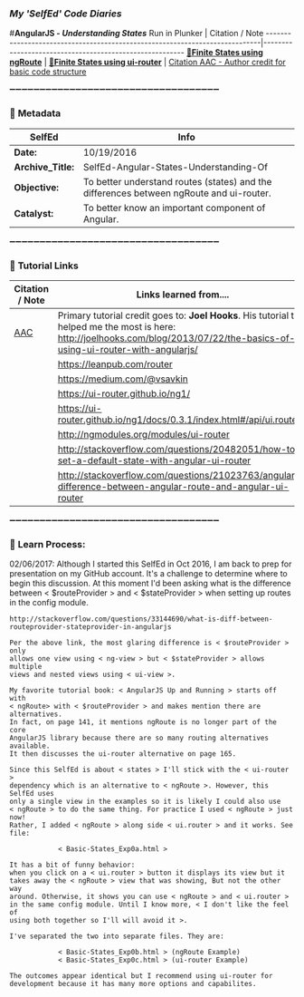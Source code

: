 ### **_My 'SelfEd' Code Diaries_**
#**AngularJS - _Understanding States_**
Run in Plunker | Citation / Note
----------------------------------------------------------------------------|--------------------------------------------------------
[:small_blue_diamond:**Finite States using ngRoute**](https://plnkr.co/edit/L5PndkcloCtAPt9bln5o?p=preview) | 
[:small_blue_diamond:**Finite States using ui-router**](https://plnkr.co/edit/ngVu8z4eEdp2dqp7hzKS?p=preview) | [Citation AAC - Author credit for basic code structure](https://github.com/BrianHCombes/SelfEd-Tutorials-Javascript/blob/master/SelfEd-Javascript-Functions-Asynchronous-Calls/References.md)


:heavy_minus_sign::heavy_minus_sign::heavy_minus_sign::heavy_minus_sign::heavy_minus_sign::heavy_minus_sign::heavy_minus_sign::heavy_minus_sign::heavy_minus_sign::heavy_minus_sign::heavy_minus_sign::heavy_minus_sign::heavy_minus_sign::heavy_minus_sign::heavy_minus_sign::heavy_minus_sign::heavy_minus_sign::heavy_minus_sign::heavy_minus_sign::heavy_minus_sign::heavy_minus_sign::heavy_minus_sign::heavy_minus_sign::heavy_minus_sign::heavy_minus_sign::heavy_minus_sign::heavy_minus_sign::heavy_minus_sign::heavy_minus_sign::heavy_minus_sign::heavy_minus_sign::heavy_minus_sign::heavy_minus_sign::heavy_minus_sign::heavy_minus_sign:

### :arrow_down_small: **Metadata**
**SelfEd**          |  **Info** 
------------------- | ------------------------------------------------------------------------
**Date:**           | 10/19/2016
**Archive_Title:**  | SelfEd-Angular-States-Understanding-Of
**Objective:**      | To better understand routes (states) and the differences between ngRoute and ui-router.
**Catalyst:**      | To better know an important component of Angular.                                                                        
:heavy_minus_sign::heavy_minus_sign::heavy_minus_sign::heavy_minus_sign::heavy_minus_sign::heavy_minus_sign::heavy_minus_sign::heavy_minus_sign::heavy_minus_sign::heavy_minus_sign::heavy_minus_sign::heavy_minus_sign::heavy_minus_sign::heavy_minus_sign::heavy_minus_sign::heavy_minus_sign::heavy_minus_sign::heavy_minus_sign::heavy_minus_sign::heavy_minus_sign::heavy_minus_sign::heavy_minus_sign::heavy_minus_sign::heavy_minus_sign::heavy_minus_sign::heavy_minus_sign::heavy_minus_sign::heavy_minus_sign::heavy_minus_sign::heavy_minus_sign::heavy_minus_sign::heavy_minus_sign::heavy_minus_sign::heavy_minus_sign::heavy_minus_sign:

### :arrow_down_small: **Tutorial Links**
**Citation / Note**   | **Links learned from....**                                                
----------------------|-----------------------
[AAC](https://github.com/BrianHCombes/SelfEd-Tutorials-Javascript/blob/master/SelfEd-Javascript-Functions-Asynchronous-Calls/References.md)  | Primary tutorial credit goes to: **Joel Hooks**. His tutorial that helped me the most is here:   http://joelhooks.com/blog/2013/07/22/the-basics-of-using-ui-router-with-angularjs/ 
                      | https://leanpub.com/router
                      | https://medium.com/@vsavkin
                      | https://ui-router.github.io/ng1/
                      | https://ui-router.github.io/ng1/docs/0.3.1/index.html#/api/ui.router
                      | http://ngmodules.org/modules/ui-router
                      | http://stackoverflow.com/questions/20482051/how-to-set-a-default-state-with-angular-ui-router
                      | http://stackoverflow.com/questions/21023763/angularjs-difference-between-angular-route-and-angular-ui-router                 
:heavy_minus_sign::heavy_minus_sign::heavy_minus_sign::heavy_minus_sign::heavy_minus_sign::heavy_minus_sign::heavy_minus_sign::heavy_minus_sign::heavy_minus_sign::heavy_minus_sign::heavy_minus_sign::heavy_minus_sign::heavy_minus_sign::heavy_minus_sign::heavy_minus_sign::heavy_minus_sign::heavy_minus_sign::heavy_minus_sign::heavy_minus_sign::heavy_minus_sign::heavy_minus_sign::heavy_minus_sign::heavy_minus_sign::heavy_minus_sign::heavy_minus_sign::heavy_minus_sign::heavy_minus_sign::heavy_minus_sign::heavy_minus_sign::heavy_minus_sign::heavy_minus_sign::heavy_minus_sign::heavy_minus_sign::heavy_minus_sign::heavy_minus_sign:

### :arrow_down_small: **Learn Process:**
02/06/2017:
    Although I started this SelfEd in Oct 2016, I am back to prep for 
    presentation on my GitHub account. It's a challenge to determine where
    to begin this discussion. At this moment I'd been asking what is the 
    difference between < $routeProvider > and < $stateProvider > when setting
    up routes in the config module. 

    http://stackoverflow.com/questions/33144690/what-is-diff-between-routeprovider-stateprovider-in-angularjs

    Per the above link, the most glaring difference is < $routeProvider > only
    allows one view using < ng-view > but < $stateProvider > allows multiple
    views and nested views using < ui-view >.

    My favorite tutorial book: < AngularJS Up and Running > starts off with
    < ngRoute> with < $routeProvider > and makes mention there are alternatives.
    In fact, on page 141, it mentions ngRoute is no longer part of the core
    AngularJS library because there are so many routing alternatives available.
    It then discusses the ui-router alternative on page 165.

    Since this SelfEd is about < states > I'll stick with the < ui-router >
    dependency which is an alternative to < ngRoute >. However, this SelfEd uses
    only a single view in the examples so it is likely I could also use 
    < ngRoute > to do the same thing. For practice I used < ngRoute > just now! 
    Rather, I added < ngRoute > along side < ui.router > and it works. See file:
    
                < Basic-States_Exp0a.html > 

    It has a bit of funny behavior: 
    when you click on a < ui.router > button it displays its view but it
    takes away the < ngRoute > view that was showing, But not the other way
    around. Otherwise, it shows you can use < ngRoute > and < ui.router >
    in the same config module. Until I know more, < I don't like the feel of
    using both together so I'll will avoid it >.
            
    I've separated the two into separate files. They are:
                
                < Basic-States_Exp0b.html > (ngRoute Example) 
                < Basic-States_Exp0c.html > (ui-router Example) 
    
    The outcomes appear identical but I recommend using ui-router for
    development because it has many more options and capabilites.

  
